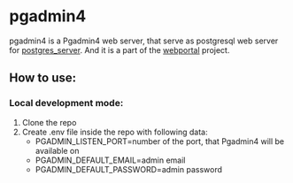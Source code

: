 # pgadmin4
pgadmin4 is a Pgadmin4 web server, that serve as postgresql web server for [postgres_server](https://github.com/BorodaUA/postgres_server). And it is a part of the [webportal](https://github.com/BorodaUA/webportal) project.

## How to use:
### Local development mode:
1. Clone the repo
2. Create .env file inside the repo with following data:
    - PGADMIN_LISTEN_PORT=number of the port, that Pgadmin4 will be available on
    - PGADMIN_DEFAULT_EMAIL=admin email
    - PGADMIN_DEFAULT_PASSWORD=admin password